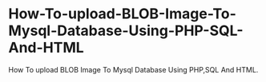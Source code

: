 # How-To-upload-BLOB-Image-To-Mysql-Database-Using-PHP-SQL-And-HTML
How To upload BLOB Image To Mysql Database Using PHP,SQL And HTML.
